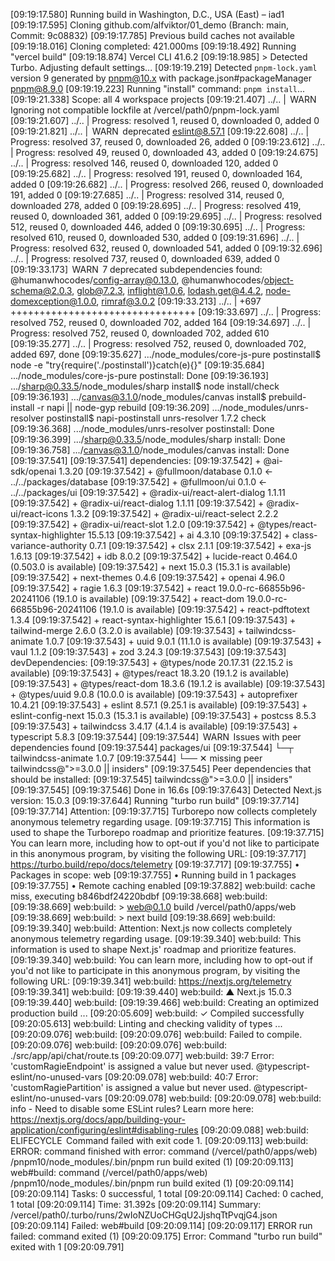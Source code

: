 [09:19:17.580] Running build in Washington, D.C., USA (East) – iad1
[09:19:17.595] Cloning github.com/alfviktor/01_demo (Branch: main, Commit: 9c08832)
[09:19:17.785] Previous build caches not available
[09:19:18.016] Cloning completed: 421.000ms
[09:19:18.492] Running "vercel build"
[09:19:18.874] Vercel CLI 41.6.2
[09:19:18.985] > Detected Turbo. Adjusting default settings...
[09:19:19.219] Detected `pnpm-lock.yaml` version 9 generated by pnpm@10.x with package.json#packageManager pnpm@8.9.0
[09:19:19.223] Running "install" command: `pnpm install`...
[09:19:21.338] Scope: all 4 workspace projects
[09:19:21.407] ../..                                    |  WARN  Ignoring not compatible lockfile at /vercel/path0/pnpm-lock.yaml
[09:19:21.607] ../..                                    | Progress: resolved 1, reused 0, downloaded 0, added 0
[09:19:21.821] ../..                                    |  WARN  deprecated eslint@8.57.1
[09:19:22.608] ../..                                    | Progress: resolved 37, reused 0, downloaded 26, added 0
[09:19:23.612] ../..                                    | Progress: resolved 49, reused 0, downloaded 43, added 0
[09:19:24.675] ../..                                    | Progress: resolved 146, reused 0, downloaded 120, added 0
[09:19:25.682] ../..                                    | Progress: resolved 191, reused 0, downloaded 164, added 0
[09:19:26.682] ../..                                    | Progress: resolved 266, reused 0, downloaded 191, added 0
[09:19:27.685] ../..                                    | Progress: resolved 314, reused 0, downloaded 278, added 0
[09:19:28.695] ../..                                    | Progress: resolved 419, reused 0, downloaded 361, added 0
[09:19:29.695] ../..                                    | Progress: resolved 512, reused 0, downloaded 446, added 0
[09:19:30.695] ../..                                    | Progress: resolved 610, reused 0, downloaded 530, added 0
[09:19:31.696] ../..                                    | Progress: resolved 632, reused 0, downloaded 541, added 0
[09:19:32.696] ../..                                    | Progress: resolved 737, reused 0, downloaded 639, added 0
[09:19:33.173]  WARN  7 deprecated subdependencies found: @humanwhocodes/config-array@0.13.0, @humanwhocodes/object-schema@2.0.3, glob@7.2.3, inflight@1.0.6, lodash.get@4.4.2, node-domexception@1.0.0, rimraf@3.0.2
[09:19:33.213] ../..                                    | +697 ++++++++++++++++++++++++++++++++
[09:19:33.697] ../..                                    | Progress: resolved 752, reused 0, downloaded 702, added 164
[09:19:34.697] ../..                                    | Progress: resolved 752, reused 0, downloaded 702, added 610
[09:19:35.277] ../..                                    | Progress: resolved 752, reused 0, downloaded 702, added 697, done
[09:19:35.627] .../node_modules/core-js-pure postinstall$ node -e "try{require('./postinstall')}catch(e){}"
[09:19:35.684] .../node_modules/core-js-pure postinstall: Done
[09:19:36.193] .../sharp@0.33.5/node_modules/sharp install$ node install/check
[09:19:36.193] .../canvas@3.1.0/node_modules/canvas install$ prebuild-install -r napi || node-gyp rebuild
[09:19:36.209] .../node_modules/unrs-resolver postinstall$ napi-postinstall unrs-resolver 1.7.2 check
[09:19:36.368] .../node_modules/unrs-resolver postinstall: Done
[09:19:36.399] .../sharp@0.33.5/node_modules/sharp install: Done
[09:19:36.758] .../canvas@3.1.0/node_modules/canvas install: Done
[09:19:37.541] 
[09:19:37.541] dependencies:
[09:19:37.542] + @ai-sdk/openai 1.3.20
[09:19:37.542] + @fullmoon/database 0.1.0 <- ../../packages/database
[09:19:37.542] + @fullmoon/ui 0.1.0 <- ../../packages/ui
[09:19:37.542] + @radix-ui/react-alert-dialog 1.1.11
[09:19:37.542] + @radix-ui/react-dialog 1.1.11
[09:19:37.542] + @radix-ui/react-icons 1.3.2
[09:19:37.542] + @radix-ui/react-select 2.2.2
[09:19:37.542] + @radix-ui/react-slot 1.2.0
[09:19:37.542] + @types/react-syntax-highlighter 15.5.13
[09:19:37.542] + ai 4.3.10
[09:19:37.542] + class-variance-authority 0.7.1
[09:19:37.542] + clsx 2.1.1
[09:19:37.542] + exa-js 1.6.13
[09:19:37.542] + idb 8.0.2
[09:19:37.542] + lucide-react 0.464.0 (0.503.0 is available)
[09:19:37.542] + next 15.0.3 (15.3.1 is available)
[09:19:37.542] + next-themes 0.4.6
[09:19:37.542] + openai 4.96.0
[09:19:37.542] + ragie 1.6.3
[09:19:37.542] + react 19.0.0-rc-66855b96-20241106 (19.1.0 is available)
[09:19:37.542] + react-dom 19.0.0-rc-66855b96-20241106 (19.1.0 is available)
[09:19:37.542] + react-pdftotext 1.3.4
[09:19:37.542] + react-syntax-highlighter 15.6.1
[09:19:37.543] + tailwind-merge 2.6.0 (3.2.0 is available)
[09:19:37.543] + tailwindcss-animate 1.0.7
[09:19:37.543] + uuid 9.0.1 (11.1.0 is available)
[09:19:37.543] + vaul 1.1.2
[09:19:37.543] + zod 3.24.3
[09:19:37.543] 
[09:19:37.543] devDependencies:
[09:19:37.543] + @types/node 20.17.31 (22.15.2 is available)
[09:19:37.543] + @types/react 18.3.20 (19.1.2 is available)
[09:19:37.543] + @types/react-dom 18.3.6 (19.1.2 is available)
[09:19:37.543] + @types/uuid 9.0.8 (10.0.0 is available)
[09:19:37.543] + autoprefixer 10.4.21
[09:19:37.543] + eslint 8.57.1 (9.25.1 is available)
[09:19:37.543] + eslint-config-next 15.0.3 (15.3.1 is available)
[09:19:37.543] + postcss 8.5.3
[09:19:37.543] + tailwindcss 3.4.17 (4.1.4 is available)
[09:19:37.543] + typescript 5.8.3
[09:19:37.544] 
[09:19:37.544]  WARN  Issues with peer dependencies found
[09:19:37.544] packages/ui
[09:19:37.544] └─┬ tailwindcss-animate 1.0.7
[09:19:37.544]   └── ✕ missing peer tailwindcss@">=3.0.0 || insiders"
[09:19:37.545] Peer dependencies that should be installed:
[09:19:37.545]   tailwindcss@">=3.0.0 || insiders"
[09:19:37.545] 
[09:19:37.546] Done in 16.6s
[09:19:37.643] Detected Next.js version: 15.0.3
[09:19:37.644] Running "turbo run build"
[09:19:37.714] 
[09:19:37.714] Attention:
[09:19:37.715] Turborepo now collects completely anonymous telemetry regarding usage.
[09:19:37.715] This information is used to shape the Turborepo roadmap and prioritize features.
[09:19:37.715] You can learn more, including how to opt-out if you'd not like to participate in this anonymous program, by visiting the following URL:
[09:19:37.717] https://turbo.build/repo/docs/telemetry
[09:19:37.717] 
[09:19:37.755] • Packages in scope: web
[09:19:37.755] • Running build in 1 packages
[09:19:37.755] • Remote caching enabled
[09:19:37.882] web:build: cache miss, executing b846bdf24220bdbf
[09:19:38.668] web:build: 
[09:19:38.669] web:build: > web@0.1.0 build /vercel/path0/apps/web
[09:19:38.669] web:build: > next build
[09:19:38.669] web:build: 
[09:19:39.340] web:build: Attention: Next.js now collects completely anonymous telemetry regarding usage.
[09:19:39.340] web:build: This information is used to shape Next.js' roadmap and prioritize features.
[09:19:39.340] web:build: You can learn more, including how to opt-out if you'd not like to participate in this anonymous program, by visiting the following URL:
[09:19:39.341] web:build: https://nextjs.org/telemetry
[09:19:39.341] web:build: 
[09:19:39.440] web:build:    ▲ Next.js 15.0.3
[09:19:39.440] web:build: 
[09:19:39.466] web:build:    Creating an optimized production build ...
[09:20:05.609] web:build:  ✓ Compiled successfully
[09:20:05.613] web:build:    Linting and checking validity of types ...
[09:20:09.076] web:build: 
[09:20:09.076] web:build: Failed to compile.
[09:20:09.076] web:build: 
[09:20:09.076] web:build: ./src/app/api/chat/route.ts
[09:20:09.077] web:build: 39:7  Error: 'customRagieEndpoint' is assigned a value but never used.  @typescript-eslint/no-unused-vars
[09:20:09.078] web:build: 40:7  Error: 'customRagiePartition' is assigned a value but never used.  @typescript-eslint/no-unused-vars
[09:20:09.078] web:build: 
[09:20:09.078] web:build: info  - Need to disable some ESLint rules? Learn more here: https://nextjs.org/docs/app/building-your-application/configuring/eslint#disabling-rules
[09:20:09.088] web:build:  ELIFECYCLE  Command failed with exit code 1.
[09:20:09.113] web:build: ERROR: command finished with error: command (/vercel/path0/apps/web) /pnpm10/node_modules/.bin/pnpm run build exited (1)
[09:20:09.113] web#build: command (/vercel/path0/apps/web) /pnpm10/node_modules/.bin/pnpm run build exited (1)
[09:20:09.114] 
[09:20:09.114]   Tasks:    0 successful, 1 total
[09:20:09.114]  Cached:    0 cached, 1 total
[09:20:09.114]    Time:    31.392s 
[09:20:09.114] Summary:    /vercel/path0/.turbo/runs/2wIoNZUoCHGqU2JjshqTtPvqjG4.json
[09:20:09.114]  Failed:    web#build
[09:20:09.114] 
[09:20:09.117]  ERROR  run failed: command  exited (1)
[09:20:09.175] Error: Command "turbo run build" exited with 1
[09:20:09.791] 